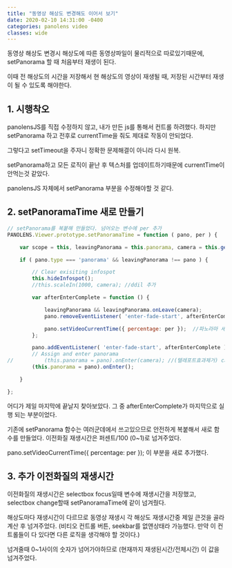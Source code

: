 ```yaml
---
title: "동영상 해상도 변경해도 이어서 보기"
date: 2020-02-10 14:31:00 -0400
categories: panolens video
classes: wide
---
```


동영상 해상도 변경시 해상도에 따른 동영상파일이 물리적으로 따로있기때문에, setPanorama 할 때 처음부터 재생이 된다.

이때 전 해상도의 시간을 저장해서 현 해상도의 영상이 재생될 때, 저장된 시간부터 재생이 될 수 있도록 해야한다.

## 1. 시행착오
        
panolensJS를 직접 수정하지 않고, 내가 만든 js를 통해서 컨트롤 하려했다. 하지만 setPanorama 하고 전후로 currentTime을 줘도 제대로 작동이 안되었다.

그렇다고 setTimeout을 주자니 정확한 문제해결이 아니라 다시 원복.

setPanorama하고 모든 로직이 끝난 후 텍스처를 업데이트하기때문에 currentTime이 안먹는것 같았다.

panolensJS 자체에서 setPanorama 부분을 수정해야할 것 같다.

## 2. setPanoramaTime 새로 만들기

```javascript
// setPanorama를 복붙해 만들었다. 넘어오는 변수에 per 추가
PANOLENS.Viewer.prototype.setPanoramaTime = function ( pano, per ) {

    var scope = this, leavingPanorama = this.panorama, camera = this.getCamera();

    if ( pano.type === 'panorama' && leavingPanorama !== pano ) {

        // Clear exisiting infospot
        this.hideInfospot();
        //this.scaleIn(1000, camera); //ddil 추가

        var afterEnterComplete = function () {

            leavingPanorama && leavingPanorama.onLeave(camera);
            pano.removeEventListener( 'enter-fade-start', afterEnterComplete );

            pano.setVideoCurrentTime({ percentage: per });  //파노라마 세팅 완성 후 currentTime 세팅해줌
        };

        pano.addEventListener( 'enter-fade-start', afterEnterComplete );
        // Assign and enter panorama
//			(this.panorama = pano).onEnter(camera);	//(텔레포트효과제거) camera 주석처리
        (this.panorama = pano).onEnter();

    }

};
```

어디가 제일 마지막에 끝날지 찾아보았다. 그 중 afterEnterComplete가 마지막으로 실행 되는 부분이었다.

기존에 setPanorama 함수는 여러군데에서 쓰고있으므로 안전하게 복붙해서 새로 함수를 만들었다. 이전화질 재생시간은 퍼센트/100 (0~1)로 넘겨주었다.

pano.setVideoCurrentTime({ percentage: per }); 이 부분을 새로 추가했다.

## 3. 추가 이전화질의 재생시간

이전화질의 재생시간은 selectbox focus일때 변수에 재생시간을 저장했고, selectbox change할때 setPanoramaTime에 같이 넘겨줬다.

해상도마다 재생시간이 다르므로 동영상 재생시 각 해상도 재생시간중 제일 큰것을 골라 계산 후 넘겨주었다. (비티오 컨트롤 버튼, seekbar를 없앤상태라 가능했다. 만약 이 컨트롤들이 다 있다면 다른 로직을 생각해야 할 것이다.)

넘겨줄때 0~1사이의 숫자가 넘어가야하므로 (현재까지 재생된시간/전체시간) 이 값을 넘겨주었다.













